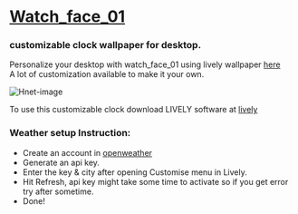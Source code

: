 # [Watch_face_01](https://heyomega.github.io/watch_face_01.github.io/)
### customizable clock wallpaper for desktop.
Personalize your desktop with watch_face_01 using lively wallpaper [here](https://rocksdanister.github.io/lively/)<br>
A lot of customization available to make it your own.


![Hnet-image](https://user-images.githubusercontent.com/83957658/176820453-335930d3-de56-48dd-8ca2-ccaa127df78e.gif)



To use this customizable clock download LIVELY software at [lively](https://rocksdanister.github.io/lively/)<br>
### Weather setup Instruction:
- Create an account in [openweather](openweathermap.org/)
- Generate an api key.
- Enter the key & city after opening Customise menu in Lively.
- Hit Refresh, api key might take some time to activate so if you get error try after sometime.
- Done!
